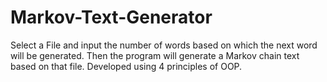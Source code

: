 # Markov-Text-Generator

Select a File and input the number of words based on which the next word will be generated. Then the program will generate a Markov chain text based on that file. Developed using 4 principles of OOP.
